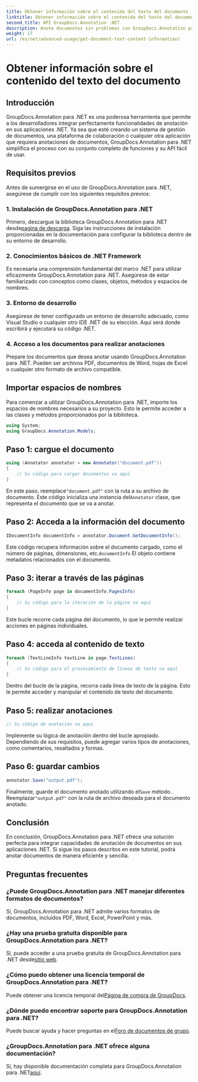 ```yaml
---
title: Obtener información sobre el contenido del texto del documento
linktitle: Obtener información sobre el contenido del texto del documento
second_title: API GroupDocs.Annotation .NET
description: Anote documentos sin problemas con GroupDocs.Annotation para .NET. Integre funciones de anotación en sus aplicaciones .NET sin esfuerzo.
weight: 17
url: /es/net/advanced-usage/get-document-text-content-information/
---
```


# Obtener información sobre el contenido del texto del documento

## Introducción
GroupDocs.Annotation para .NET es una poderosa herramienta que permite a los desarrolladores integrar perfectamente funcionalidades de anotación en sus aplicaciones .NET. Ya sea que esté creando un sistema de gestión de documentos, una plataforma de colaboración o cualquier otra aplicación que requiera anotaciones de documentos, GroupDocs.Annotation para .NET simplifica el proceso con su conjunto completo de funciones y su API fácil de usar.
## Requisitos previos
Antes de sumergirse en el uso de GroupDocs.Annotation para .NET, asegúrese de cumplir con los siguientes requisitos previos:
### 1. Instalación de GroupDocs.Annotation para .NET
 Primero, descargue la biblioteca GroupDocs.Annotation para .NET desde[pagina de descarga](https://releases.groupdocs.com/annotation/net/). Siga las instrucciones de instalación proporcionadas en la documentación para configurar la biblioteca dentro de su entorno de desarrollo.
### 2. Conocimientos básicos de .NET Framework
Es necesaria una comprensión fundamental del marco .NET para utilizar eficazmente GroupDocs.Annotation para .NET. Asegúrese de estar familiarizado con conceptos como clases, objetos, métodos y espacios de nombres.
### 3. Entorno de desarrollo
Asegúrese de tener configurado un entorno de desarrollo adecuado, como Visual Studio o cualquier otro IDE .NET de su elección. Aquí será donde escribirá y ejecutará su código .NET.
### 4. Acceso a los documentos para realizar anotaciones
Prepare los documentos que desea anotar usando GroupDocs.Annotation para .NET. Pueden ser archivos PDF, documentos de Word, hojas de Excel o cualquier otro formato de archivo compatible.

## Importar espacios de nombres
Para comenzar a utilizar GroupDocs.Annotation para .NET, importe los espacios de nombres necesarios a su proyecto. Esto le permite acceder a las clases y métodos proporcionados por la biblioteca.
```csharp
using System;
using GroupDocs.Annotation.Models;
```
## Paso 1: cargue el documento
```csharp
using (Annotator annotator = new Annotator("document.pdf"))
{
    // Su código para cargar documentos va aquí
}
```
 En este paso, reemplace`"document.pdf"` con la ruta a su archivo de documento. Este código inicializa una instancia del`Annotator` clase, que representa el documento que se va a anotar.
## Paso 2: Acceda a la información del documento
```csharp
IDocumentInfo documentInfo = annotator.Document.GetDocumentInfo();
```
Este código recupera información sobre el documento cargado, como el número de páginas, dimensiones, etc.`documentInfo` El objeto contiene metadatos relacionados con el documento.
## Paso 3: iterar a través de las páginas
```csharp
foreach (PageInfo page in documentInfo.PagesInfo)
{
    // Su código para la iteración de la página va aquí
}
```
Este bucle recorre cada página del documento, lo que le permite realizar acciones en páginas individuales.
## Paso 4: acceda al contenido de texto
```csharp
foreach (TextLineInfo textLine in page.TextLines)
{
    // Su código para el procesamiento de líneas de texto va aquí
}
```
Dentro del bucle de la página, recorra cada línea de texto de la página. Esto le permite acceder y manipular el contenido de texto del documento.
## Paso 5: realizar anotaciones
```csharp
// Su código de anotación va aquí
```
Implemente su lógica de anotación dentro del bucle apropiado. Dependiendo de sus requisitos, puede agregar varios tipos de anotaciones, como comentarios, resaltados y formas.
## Paso 6: guardar cambios
```csharp
annotator.Save("output.pdf");
```
 Finalmente, guarde el documento anotado utilizando el`Save` método. Reemplazar`"output.pdf"` con la ruta de archivo deseada para el documento anotado.

## Conclusión
En conclusión, GroupDocs.Annotation para .NET ofrece una solución perfecta para integrar capacidades de anotación de documentos en sus aplicaciones .NET. Si sigue los pasos descritos en este tutorial, podrá anotar documentos de manera eficiente y sencilla.
## Preguntas frecuentes
### ¿Puede GroupDocs.Annotation para .NET manejar diferentes formatos de documentos?
Sí, GroupDocs.Annotation para .NET admite varios formatos de documentos, incluidos PDF, Word, Excel, PowerPoint y más.
### ¿Hay una prueba gratuita disponible para GroupDocs.Annotation para .NET?
 Sí, puede acceder a una prueba gratuita de GroupDocs.Annotation para .NET desde[sitio web](https://releases.groupdocs.com/).
### ¿Cómo puedo obtener una licencia temporal de GroupDocs.Annotation para .NET?
 Puede obtener una licencia temporal del[Página de compra de GroupDocs](https://purchase.groupdocs.com/temporary-license/).
### ¿Dónde puedo encontrar soporte para GroupDocs.Annotation para .NET?
 Puede buscar ayuda y hacer preguntas en el[Foro de documentos de grupo](https://forum.groupdocs.com/c/annotation/10).
### ¿GroupDocs.Annotation para .NET ofrece alguna documentación?
 Sí, hay disponible documentación completa para GroupDocs.Annotation para .NET[aquí](https://tutorials.groupdocs.com/annotation/net/).